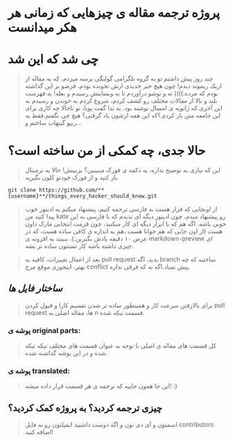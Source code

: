 پروژه ترجمه مقاله ی چیزهایی که زمانی هر هکر میدانست
================================================

# چی شد که این شد
>چند روز پیش داشتم تو یه گروه تلگرامی گولنگی پرسه میزدم، که یه مقاله از اریک ریموند دیدم!
چون هیچ خبر جدیدی ازش نخونده بودم، فرضو بر این گذاشته بودم که مرده:))))
ته و توشو درآوردم تا به وبسایتش رسیدم و بعله! یه فهرست بلند و بالا از مقالات مختلف رو کشف کردم، 
شروع کردم به خوندن و رسیدم به این آخری که ژانویه ی امسال نوشته بود.
یه ندا گفت پویا، تو تاحالا چه کاری برای این جامعه متن باز کردی؟که این همه ازشون یاد گرفتی؟
هیچ چی نگفتم.فقط یه ریپو گیتهاب ساختم و...

# حالا جدی، چه کمکی از من ساخته است؟
>این که نیازی به توضیح نداره، یه دکمه ی فورک میبینین؟ بزنینش!
حالا یه ترمینال باز کنید و از فورک خودتو کلون بگیرید.

```
git clone https://github.com/**{username}**/things_every_hacker_should_know.git
```

>از اونجایی که قرار هست به فارسی ترجمه کنیم، پیشنهاد میکنم یه ادیتور خوب پیدا کنید
من kate رو پیشنهاد میدم، چون ادیتور دیگه ای ندیدم که با فارسی به این خوبی باشه.
اگه هم که با ابزار دیگه ای کار میکنید، چون فرمت انتخابی مارک داون هست
(از اون جایی که هم خوانا هست ،هم به اندازه ی کافی ساده هست، که در عرض ۱۰ دقیقه یادش بگیرین.)،
ببینید یه افزونه ی markdown-preview ای چیزی داشته باشه کار تستتون ساده تر بشه.

>بعد از اعمال تغییرات، کافیه یه pull request بدید، اگه branch ساختید که چه بهتر،
اینجوری موقع مرج conflict پیش نمیاد.اگه نه که فرقی نداره.



## *ساختار فایل ها*
>برای بالارفتن سرعت کار و همینطور ساده تر شدن تقسیم کارا و قبول کردن pull request ها، 
مقاله اصلی به n قسمت تیکه شده.

### پوشه ی original parts:
>کل قسمت های مقاله ی اصلی با توجه به عنوان قسمت های مختلف تیکه تیکه شده و در این پوشه گذاشته شده.

### پوشه ی translated:
>این جا همون جاییه که ترجمه ی هر قسمت قرار داده میشه! :) 

## چیزی ترجمه کردید؟ به پروژه کمک کردید؟
>اسمتون و آی دی تون و اگه دوست داشتید ایمیلتون رو به فایل contributors اضافه کنید!
<!--امیدوارم بتونیم با هم در ارتباط باشیم و اگر در آینده پروژه ای داشتیم با کمک هم جلوش ببریم.-->
